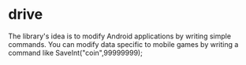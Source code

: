 # drive
The library's idea is to modify Android applications by writing simple commands.
You can modify data specific to mobile games by writing a command like SaveInt("coin",99999999);

